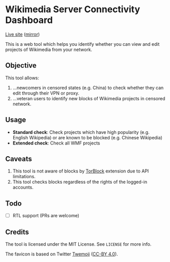 # Wikimedia Server Connectivity Dashboard
[Live site](https://wscd.toolforge.org) ([mirror](https://diskdance.github.io/wscd))

This is a web tool which helps you identify whether you can view and edit projects of Wikimedia from your network.

## Objective
This tool allows:
1. ...newcomers in censored states (e.g. China) to check whether they can edit through their VPN or proxy.
2. ...veteran users to identify new blocks of Wikimedia projects in censored network.


## Usage
* **Standard check**: Check projects which have high popularity (e.g. English Wikipedia) or are known to be blocked (e.g. Chinese Wikipedia)
* **Extended check**: Check all WMF projects

## Caveats
1. This tool is not aware of blocks by [TorBlock](https://www.mediawiki.org/wiki/Extension:TorBlock) extension due to API limitations.
2. This tool checks blocks regardless of the rights of the logged-in accounts.

## Todo
- [ ] RTL support (PRs are welcome)

## Credits
The tool is licensed under the MIT License. See `LICENSE` for more info.

The favicon is based on Twitter [Twemoji](https://github.com/twitter/twemoji/blob/master/assets/svg/1f4f6.svg) ([CC-BY 4.0](https://creativecommons.org/licenses/by/4.0/)).
